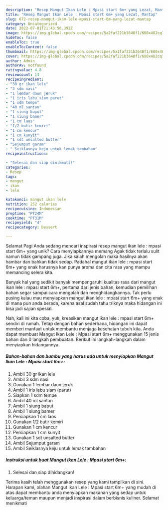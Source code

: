 ```yaml
---
description: "Resep Mangut Ikan Lele : Mpasi start 6m+ yang Lezat, Mantap"
title: "Resep Mangut Ikan Lele : Mpasi start 6m+ yang Lezat, Mantap"
slug: 672-resep-mangut-ikan-lele-mpasi-start-6m-yang-lezat-mantap
category: Uncategorized
date: 2022-07-01T21:43:56.392Z
image: https://img-global.cpcdn.com/recipes/5a2faf221b3648f1/680x482cq70/mangut-ikan-lele-mpasi-start-6m-foto-resep-utama.jpg
hideToc: false
enableToc: true
enableTocContent: false
thumbnail: https://img-global.cpcdn.com/recipes/5a2faf221b3648f1/680x482cq70/mangut-ikan-lele-mpasi-start-6m-foto-resep-utama.jpg
cover: https://img-global.cpcdn.com/recipes/5a2faf221b3648f1/680x482cq70/mangut-ikan-lele-mpasi-start-6m-foto-resep-utama.jpg
author: Admin
authorAv: notfound
ratingvalue: 4.8
reviewcount: 14
recipeingredient:
- "30 gr ikan lele"
- "3 sdm nasi"
- "1 lembar daun jeruk"
- "1 iris labu siam parut"
- "1 sdm tempe"
- "40 ml santan"
- "1 siung baput"
- "1 siung bamer"
- "1 cm laos"
- "1/2 butir kemiri"
- "1 cm kencur"
- "1 cm kunyit"
- "1 sdt unsalted butter"
- "Sejumput garam"
- " Seiklasnya keju untuk lemak tambahan"
recipeinstructions:

- "Selesai dan siap dinikmati!"
categories:
- Resep
tags:
- mangut
- ikan
- lele

katakunci: mangut ikan lele 
nutrition: 252 calories
recipecuisine: Indonesian
preptime: "PT24M"
cooktime: "PT31M"
recipeyield: "4"
recipecategory: Dessert

---
```



Selamat Pagi Anda sedang mencari inspirasi resep mangut ikan lele : mpasi start 6m+ yang unik? Cara menyiapkannya memang Agak tidak terlalu sulit namun tidak gampang juga. Jika salah mengolah maka hasilnya akan hambar dan bahkan tidak sedap. Padahal mangut ikan lele : mpasi start 6m+ yang enak harusnya kan punya aroma dan cita rasa yang mampu memancing selera kita.




Banyak hal yang sedikit banyak mempengaruhi kualitas rasa dari mangut ikan lele : mpasi start 6m+, pertama dari jenis bahan, kemudian pemilihan bahan segar sampai cara mengolah dan menghidangkannya. Tak perlu pusing kalau mau menyiapkan mangut ikan lele : mpasi start 6m+ yang enak di mana pun anda berada, karena asal sudah tahu triknya maka hidangan ini bisa jadi sajian spesial.


Nah, kali ini kita coba, yuk, kreasikan mangut ikan lele : mpasi start 6m+ sendiri di rumah. Tetap dengan bahan sederhana, hidangan ini dapat memberi manfaat untuk membantu menjaga kesehatan tubuh kita. Anda dapat membuat Mangut Ikan Lele : Mpasi start 6m+ menggunakan 15 jenis bahan dan 0 langkah pembuatan. Berikut ini langkah-langkah dalam menyiapkan hidangannya.

<!--inarticleads1-->

##### Bahan-bahan dan bumbu yang harus ada untuk menyiapkan Mangut Ikan Lele : Mpasi start 6m+:

1. Ambil 30 gr ikan lele
1. Ambil 3 sdm nasi
1. Gunakan 1 lembar daun jeruk
1. Ambil 1 iris labu siam (parut)
1. Siapkan 1 sdm tempe
1. Ambil 40 ml santan
1. Ambil 1 siung baput
1. Ambil 1 siung bamer
1. Persiapkan 1 cm laos
1. Gunakan 1/2 butir kemiri
1. Gunakan 1 cm kencur
1. Persiapkan 1 cm kunyit
1. Gunakan 1 sdt unsalted butter
1. Ambil Sejumput garam
1. Ambil  Seiklasnya keju untuk lemak tambahan




<!--inarticleads2-->

##### Instruksi untuk buat Mangut Ikan Lele : Mpasi start 6m+:


1. Selesai dan siap dihidangkan!



Terima kasih telah menggunakan resep yang kami tampilkan di sini. Harapan kami, olahan Mangut Ikan Lele : Mpasi start 6m+ yang mudah di atas dapat membantu anda menyiapkan makanan yang sedap untuk keluarga/teman maupun menjadi inspirasi dalam berbisnis kuliner. Selamat menikmati
